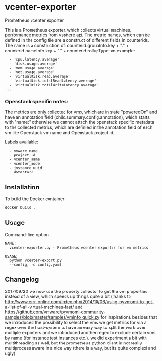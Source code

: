 # vcenter-exporter
Prometheus vcenter exporter


This is a Prometheus exporter, which collects virtual machines, performance metrics from vsphere api. 
The metric names, which can be defined in the config file are a construct of different fields in counterids.
The name is a construction of: counterid.groupInfo.key + "." + counterid.nameInfo.key + "." + counterid.rollupType:
an example:

```
  - 'cpu.latency.average'
  - 'disk.usage.average'
  - 'mem.usage.average'
  - 'net.usage.average'
  - 'virtualDisk.read.average'
  - 'virtualDisk.totalReadLatency.average'
  - 'virtualDisk.totalWriteLatency.average'
...
```

### Openstack specific notes:
The metrics are only collected for vms, which are in state "poweredOn" and have an annotation field (child.summary.config.annotation), which starts with "name:" otherwise
we cannot attach the openstack specific metadata to the collected metrics, which are definied in the annotation field of each vm like Openstack vm name and Openstack project id.

Labels available:

```
  - vmware_name
  - project_id
  - vcenter_name
  - vcenter_node
  - instance_uuid
  - datastore
```

## Installation


To build the Docker container:

```bash
docker build .
```

## Usage

Command-line option:

```
NAME:
  vcenter-exporter.py - Prometheus vcenter exporter for vm metrics

USAGE:
  python vcenter-export.py
  --config, -c config.yaml
```


## Changelog

2017/09/20 we now use the property collector to get the vm properties instead of a view, which speeds up things quite a bit (thanks to http://www.errr-online.com/index.php/2014/10/06/using-pyvmomi-to-get-a-list-of-all-virtual-machines-fast/ and https://github.com/vmware/pyvmomi-community-samples/blob/master/samples/vminfo_quick.py for inspiration). besides that we introduced the possibility to select the vms we get metrics for via a regex over the host-system to have an easy way to split the work over multiple exporters and we introduced another regex to exclude certain vms by name (for instance test instances etc.). we did experiment a bit with multithreading as well, but the prometheus python client is not really multiprocess aware in a nice way (there is a way, but its quite complexi and ugly).
